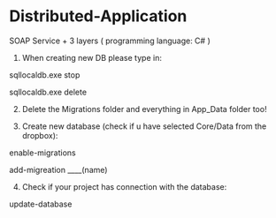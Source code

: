 # Distributed-Application
SOAP Service + 3 layers ( programming language: C# )



1. When creating new DB please type in:


sqllocaldb.exe stop

sqllocaldb.exe delete


2. Delete the Migrations folder and everything in App_Data folder too!


3. Create new database (check if u have selected Core/Data from the dropbox):


enable-migrations

add-migreation ____(name)


4. Check if your project has connection with the database:


update-database
